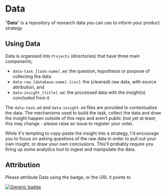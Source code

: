 # Data
"**Data**" is a repository of research data you can use to inform your product strategy

## Using Data

Data is organised into `Projects` (directories) that have three main components;

* `data-task_[task-name].md`: the question, hypothesis or purpose of collecting the data 
* `data-raw_[database-name].[csv]`: the (cleaned) raw data, with source attribution, and 
* `data-insight_[title].md`: the processed data with the insight(s) concluded from it  

The `data-task.md` and `data-insight.md` files are provided to contextualise the data. The mechanisms used to build the task, collect the data and draw the insight happen outside of this repo and aren't public (not yet at least; this may change - please raise an issue to register your vote).

While it's tempting to copy-paste the insight into a strategy, I'd encourage you to focus on asking questions of the raw data in order to pull out your own insight, or draw your own conclusions. This'll probably require you firing up some analytics tool to ingest and manipulate the data.

## Attribution

Please attribute Data using the badge, or the URL it points to

[![Generic badge](https://img.shields.io/badge/Source-@jonnyrobots/data-green.svg)]([https://shields.io/](https://github.com/jonnyrobots/data))
